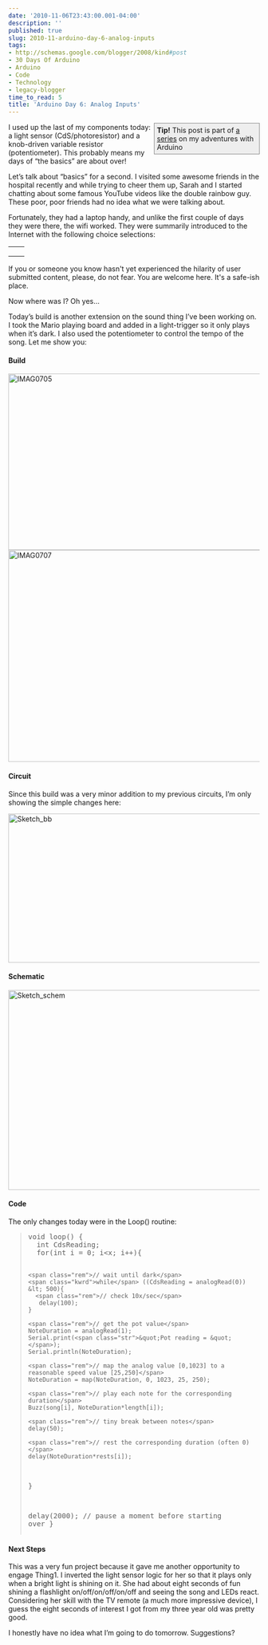 ```yaml
---
date: '2010-11-06T23:43:00.001-04:00'
description: ''
published: true
slug: 2010-11-arduino-day-6-analog-inputs
tags:
- http://schemas.google.com/blogger/2008/kind#post
- 30 Days Of Arduino
- Arduino
- Code
- Technology
- legacy-blogger
time_to_read: 5
title: 'Arduino Day 6: Analog Inputs'
---
```


<div style="border-bottom: #888 1px solid; border-left: #888 1px solid; padding-bottom: 5px; background-color: #eee; margin: 0px auto; padding-left: 5px; width: 200px; padding-right: 5px; float: right; border-top: #888 1px solid; border-right: #888 1px solid; padding-top: 5px;"><strong>Tip!</strong> This post is part of <a href="http://blog.wassupy.com/search/label/30%20Days%20Of%20Arduino">a series</a> on my adventures with Arduino</div>
<p>I used up the last of my components today: a light sensor (CdS/photoresistor) and a knob-driven variable resistor (potentiometer). This probably means my days of “the basics” are about over!</p>
<p>Let’s talk about “basics” for a second. I visited some awesome friends in the hospital recently and while trying to cheer them up, Sarah and I started chatting about some famous YouTube videos like the double rainbow guy. These poor, poor friends had no idea what we were talking about.</p>
<p>Fortunately, they had a laptop handy, and unlike the first couple of days they were there, the wifi worked. They were summarily introduced to the Internet with the following choice selections:</p>  <table><tbody>     <tr>       <td></td>        <td></td>     </tr>      <tr>       <td></td>        <td></td>     </tr>      <tr>       <td></td>        <td></td>     </tr>   </tbody></table>
<p>If you or someone you know hasn't yet experienced the hilarity of user submitted content, please, do not fear. You are welcome here. It's a safe-ish place.</p>
<p>Now where was I? Oh yes…</p>
<p>Today’s build is another extension on the sound thing I’ve been working on. I took the Mario playing board and added in a light-trigger so it only plays when it’s dark. I also used the potentiometer to control the tempo of the song. Let me show you:</p>  <p align="center"></p>  <h4>Build</h4>
<p><img alt="IMAG0705" height="354" src="http://lh6.ggpht.com/_IKD9WtY5kxU/TNYgbVRaazI/AAAAAAAABNE/l6Q-IqhczCc/IMAG0705%5B8%5D.jpg" style="margin: 0px auto; display: block; float: none;" title="IMAG0705" width="700" /><img alt="IMAG0707" height="425" src="http://lh5.ggpht.com/_IKD9WtY5kxU/TNYgb7Uv__I/AAAAAAAABNI/UmJixZnGHDo/IMAG0707%5B8%5D.jpg" style="margin: 0px auto; display: block; float: none;" title="IMAG0707" width="700" /></p>  <h4>Circuit</h4>
<p>Since this build was a very minor addition to my previous circuits, I’m only showing the simple changes here:</p>
<p><img alt="Sketch_bb" height="299" src="http://lh6.ggpht.com/_IKD9WtY5kxU/TNYgcWjCPRI/AAAAAAAABNM/Uza5UmdY_yQ/Sketch_bb%5B6%5D.png" style="margin: 0px auto; display: block; float: none;" title="Sketch_bb" width="522" /></p>  <h4>Schematic</h4>
<p><img alt="Sketch_schem" height="401" src="http://lh4.ggpht.com/_IKD9WtY5kxU/TNYgcpkrFyI/AAAAAAAABNQ/nh5oNBkAkVI/Sketch_schem%5B14%5D.png" style="margin: 0px auto; display: block; float: none;" title="Sketch_schem" width="541" /></p>  <h4>Code</h4>
<p>The only changes today were in the Loop() routine:</p>
<blockquote>   <pre class="csharpcode"><span class="kwrd">void</span> loop() {
  <span class="kwrd">int</span> CdsReading;  
  <span class="kwrd">for</span>(<span class="kwrd">int</span> i = 0; i&lt;x; i++){

    <span class="rem">// wait until dark</span>
    <span class="kwrd">while</span> ((CdsReading = analogRead(0)) &lt; 500){
      <span class="rem">// check 10x/sec</span>
       delay(100);       
    }

    <span class="rem">// get the pot value</span>
    NoteDuration = analogRead(1);
    Serial.print(<span class="str">&quot;Pot reading = &quot;</span>);
    Serial.println(NoteDuration);

    <span class="rem">// map the analog value [0,1023] to a reasonable speed value [25,250]</span>
    NoteDuration = map(NoteDuration, 0, 1023, 25, 250);

    <span class="rem">// play each note for the corresponding duration</span>
    Buzz(song[i], NoteDuration*length[i]);

    <span class="rem">// tiny break between notes</span>
    delay(50); 

    <span class="rem">// rest the corresponding duration (often 0)</span>
    delay(NoteDuration*rests[i]);
  }
  
  delay(2000); <span class="rem">// pause a moment before starting over</span>
}</pre>
</blockquote>

<h4>Next Steps</h4>

<p>This was a very fun project because it gave me another opportunity to engage Thing1. I inverted the light sensor logic for her so that it plays only when a bright light is shining on it. She had about eight seconds of fun shining a flashlight on/off/on/off/on/off and seeing the song and LEDs react. Considering her skill with the TV remote (a much more impressive device), I guess the eight seconds of interest I got from my three year old was pretty good.</p>

<p>I honestly have no idea what I’m going to do tomorrow. Suggestions?</p>